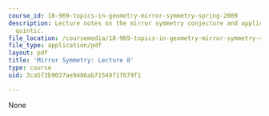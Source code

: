 ```yaml
---
course_id: 18-969-topics-in-geometry-mirror-symmetry-spring-2009
description: Lecture notes on the mirror symmetry conjecture and application to the
  quintic.
file_location: /coursemedia/18-969-topics-in-geometry-mirror-symmetry-spring-2009/3ca5f3b9037ae9486ab71549f1f679f1_MIT18_969s09_lec08.pdf
file_type: application/pdf
layout: pdf
title: 'Mirror Symmetry: Lecture 8'
type: course
uid: 3ca5f3b9037ae9486ab71549f1f679f1

---
```

None